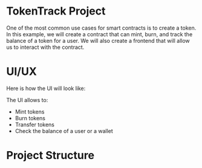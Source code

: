 # TokenTrack Project
One of the most common use cases for smart contracts is to create a token. In this example, we will create a contract 
that can mint, burn, and track the balance of a token for a user. We will also create a frontend that will allow us 
to interact with the contract.

# UI/UX
Here is how the UI will look like:

The UI allows to:
- Mint tokens
- Burn tokens
- Transfer tokens
- Check the balance of a user or a wallet

# Project Structure

